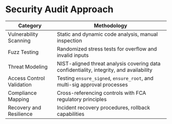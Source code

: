 # Security Audit Approach

| Category                  | Methodology                                                                             |
| ------------------------- | --------------------------------------------------------------------------------------- |
| Vulnerability Scanning    | Static and dynamic code analysis, manual inspection                                     |
| Fuzz Testing              | Randomized stress tests for overflow and invalid inputs                                 |
| Threat Modeling           | NIST-aligned threat analysis covering data confidentiality, integrity, and availability |
| Access Control Validation | Testing `ensure_signed`, `ensure_root`, and multi-sig approval processes                |
| Compliance Mapping        | Cross-referencing controls with FCA regulatory principles                               |
| Recovery and Resilience   | Incident recovery procedures, rollback capabilities                                     |
